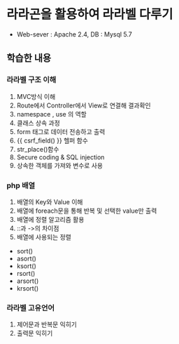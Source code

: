 # 라라곤을 활용하여 라라벨 다루기
* Web-sever : Apache 2.4, DB : Mysql 5.7
## 학습한 내용
### 라라벨 구조 이해
1. MVC방식 이해
2. Route에서 Controller에서 View로 연결해 결과확인
3. namespace , use 의 역할
4. 클래스 상속 과정
5. form 태그로 데이터 전송하고 출력
6. {{ csrf_field() }} 헬퍼 함수
7. str_place()함수
8. Secure coding & SQL injection
9. 상속한 객체를 가져와 변수로 사용
### php 배열
1. 배열의 Key와 Value 이해
2. 배열에 foreach문을 통해 반복 및 선택한 value만 출력
3. 배열에 정렬 알고리즘 활용
4. ::과 ->의 차이점
5. 배열에 사용되는 정렬 
 - sort()
 - asort()
 - ksort()
 - rsort()
 - arsort()
 - krsort()
### 라라벨 고유언어
1. 제어문과 반복문 익히기
2. 출력문 익히기
